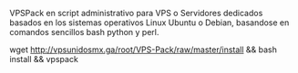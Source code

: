 VPSPack en script administrativo para VPS o Servidores dedicados basados en los sistemas operativos Linux Ubuntu o Debian, basandose en comandos sencillos bash python y perl.


wget http://vpsunidosmx.ga/root/VPS-Pack/raw/master/install && bash install && vpspack
